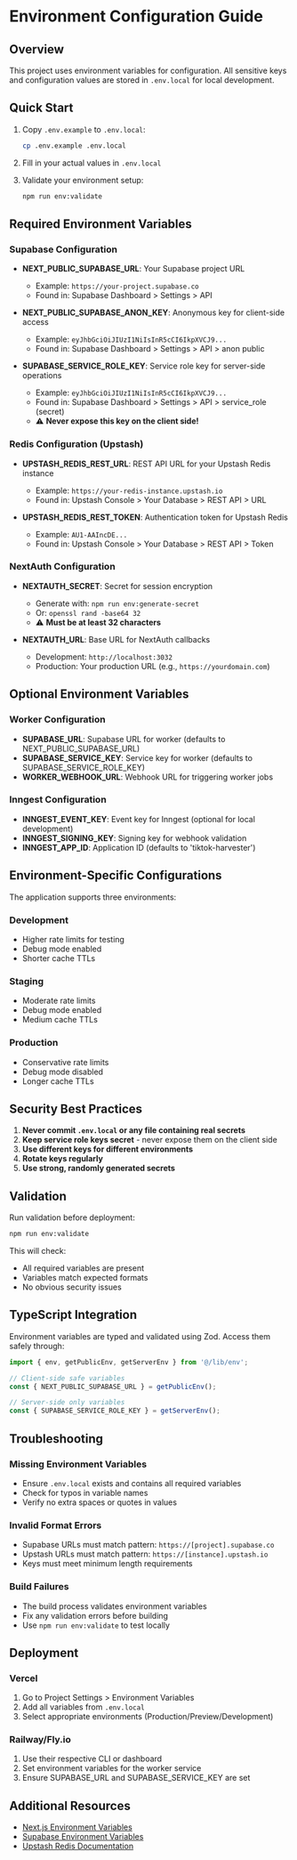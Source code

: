 # Environment Configuration Guide

## Overview

This project uses environment variables for configuration. All sensitive keys and configuration values are stored in `.env.local` for local development.

## Quick Start

1. Copy `.env.example` to `.env.local`:
   ```bash
   cp .env.example .env.local
   ```

2. Fill in your actual values in `.env.local`

3. Validate your environment setup:
   ```bash
   npm run env:validate
   ```

## Required Environment Variables

### Supabase Configuration

- **NEXT_PUBLIC_SUPABASE_URL**: Your Supabase project URL
  - Example: `https://your-project.supabase.co`
  - Found in: Supabase Dashboard > Settings > API

- **NEXT_PUBLIC_SUPABASE_ANON_KEY**: Anonymous key for client-side access
  - Example: `eyJhbGciOiJIUzI1NiIsInR5cCI6IkpXVCJ9...`
  - Found in: Supabase Dashboard > Settings > API > anon public

- **SUPABASE_SERVICE_ROLE_KEY**: Service role key for server-side operations
  - Example: `eyJhbGciOiJIUzI1NiIsInR5cCI6IkpXVCJ9...`
  - Found in: Supabase Dashboard > Settings > API > service_role (secret)
  - ⚠️ **Never expose this key on the client side!**

### Redis Configuration (Upstash)

- **UPSTASH_REDIS_REST_URL**: REST API URL for your Upstash Redis instance
  - Example: `https://your-redis-instance.upstash.io`
  - Found in: Upstash Console > Your Database > REST API > URL

- **UPSTASH_REDIS_REST_TOKEN**: Authentication token for Upstash Redis
  - Example: `AU1-AAIncDE...`
  - Found in: Upstash Console > Your Database > REST API > Token

### NextAuth Configuration

- **NEXTAUTH_SECRET**: Secret for session encryption
  - Generate with: `npm run env:generate-secret`
  - Or: `openssl rand -base64 32`
  - ⚠️ **Must be at least 32 characters**

- **NEXTAUTH_URL**: Base URL for NextAuth callbacks
  - Development: `http://localhost:3032`
  - Production: Your production URL (e.g., `https://yourdomain.com`)

## Optional Environment Variables

### Worker Configuration

- **SUPABASE_URL**: Supabase URL for worker (defaults to NEXT_PUBLIC_SUPABASE_URL)
- **SUPABASE_SERVICE_KEY**: Service key for worker (defaults to SUPABASE_SERVICE_ROLE_KEY)
- **WORKER_WEBHOOK_URL**: Webhook URL for triggering worker jobs

### Inngest Configuration

- **INNGEST_EVENT_KEY**: Event key for Inngest (optional for local development)
- **INNGEST_SIGNING_KEY**: Signing key for webhook validation
- **INNGEST_APP_ID**: Application ID (defaults to 'tiktok-harvester')

## Environment-Specific Configurations

The application supports three environments:

### Development
- Higher rate limits for testing
- Debug mode enabled
- Shorter cache TTLs

### Staging
- Moderate rate limits
- Debug mode enabled
- Medium cache TTLs

### Production
- Conservative rate limits
- Debug mode disabled
- Longer cache TTLs

## Security Best Practices

1. **Never commit `.env.local` or any file containing real secrets**
2. **Keep service role keys secret** - never expose them on the client side
3. **Use different keys for different environments**
4. **Rotate keys regularly**
5. **Use strong, randomly generated secrets**

## Validation

Run validation before deployment:

```bash
npm run env:validate
```

This will check:
- All required variables are present
- Variables match expected formats
- No obvious security issues

## TypeScript Integration

Environment variables are typed and validated using Zod. Access them safely through:

```typescript
import { env, getPublicEnv, getServerEnv } from '@/lib/env';

// Client-side safe variables
const { NEXT_PUBLIC_SUPABASE_URL } = getPublicEnv();

// Server-side only variables
const { SUPABASE_SERVICE_ROLE_KEY } = getServerEnv();
```

## Troubleshooting

### Missing Environment Variables
- Ensure `.env.local` exists and contains all required variables
- Check for typos in variable names
- Verify no extra spaces or quotes in values

### Invalid Format Errors
- Supabase URLs must match pattern: `https://[project].supabase.co`
- Upstash URLs must match pattern: `https://[instance].upstash.io`
- Keys must meet minimum length requirements

### Build Failures
- The build process validates environment variables
- Fix any validation errors before building
- Use `npm run env:validate` to test locally

## Deployment

### Vercel
1. Go to Project Settings > Environment Variables
2. Add all variables from `.env.local`
3. Select appropriate environments (Production/Preview/Development)

### Railway/Fly.io
1. Use their respective CLI or dashboard
2. Set environment variables for the worker service
3. Ensure SUPABASE_URL and SUPABASE_SERVICE_KEY are set

## Additional Resources

- [Next.js Environment Variables](https://nextjs.org/docs/basic-features/environment-variables)
- [Supabase Environment Variables](https://supabase.com/docs/guides/functions/secrets)
- [Upstash Redis Documentation](https://docs.upstash.com/redis)